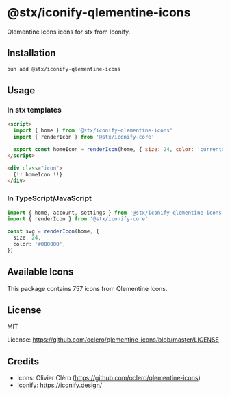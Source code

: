 # @stx/iconify-qlementine-icons

Qlementine Icons icons for stx from Iconify.

## Installation

```bash
bun add @stx/iconify-qlementine-icons
```

## Usage

### In stx templates

```html
<script>
  import { home } from '@stx/iconify-qlementine-icons'
  import { renderIcon } from '@stx/iconify-core'

  export const homeIcon = renderIcon(home, { size: 24, color: 'currentColor' })
</script>

<div class="icon">
  {!! homeIcon !!}
</div>
```

### In TypeScript/JavaScript

```typescript
import { home, account, settings } from '@stx/iconify-qlementine-icons'
import { renderIcon } from '@stx/iconify-core'

const svg = renderIcon(home, {
  size: 24,
  color: '#000000',
})
```

## Available Icons

This package contains 757 icons from Qlementine Icons.

## License

MIT

License: https://github.com/oclero/qlementine-icons/blob/master/LICENSE

## Credits

- Icons: Olivier Cléro (https://github.com/oclero/qlementine-icons)
- Iconify: https://iconify.design/

